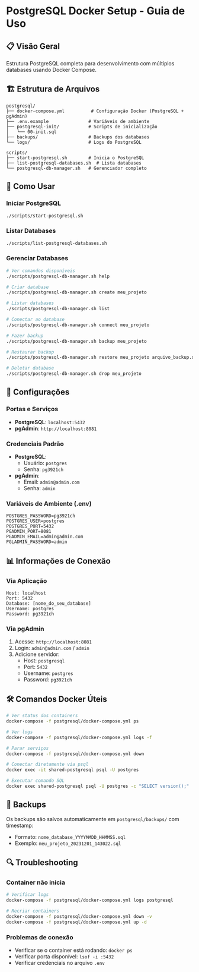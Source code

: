 # PostgreSQL Docker Setup - Guia de Uso

## 📋 Visão Geral

Estrutura PostgreSQL completa para desenvolvimento com múltiplos databases usando Docker Compose.

## 🏗️ Estrutura de Arquivos

```
postgresql/
├── docker-compose.yml          # Configuração Docker (PostgreSQL + pgAdmin)
├── .env.example               # Variáveis de ambiente
├── postgresql-init/           # Scripts de inicialização
│   └── 00-init.sql
├── backups/                   # Backups dos databases
└── logs/                      # Logs do PostgreSQL

scripts/
├── start-postgresql.sh        # Inicia o PostgreSQL
├── list-postgresql-databases.sh  # Lista databases
└── postgresql-db-manager.sh   # Gerenciador completo
```

## 🚀 Como Usar

### Iniciar PostgreSQL
```bash
./scripts/start-postgresql.sh
```

### Listar Databases
```bash
./scripts/list-postgresql-databases.sh
```

### Gerenciar Databases
```bash
# Ver comandos disponíveis
./scripts/postgresql-db-manager.sh help

# Criar database
./scripts/postgresql-db-manager.sh create meu_projeto

# Listar databases
./scripts/postgresql-db-manager.sh list

# Conectar ao database
./scripts/postgresql-db-manager.sh connect meu_projeto

# Fazer backup
./scripts/postgresql-db-manager.sh backup meu_projeto

# Restaurar backup
./scripts/postgresql-db-manager.sh restore meu_projeto arquivo_backup.sql

# Deletar database
./scripts/postgresql-db-manager.sh drop meu_projeto
```

## 🔧 Configurações

### Portas e Serviços
- **PostgreSQL**: `localhost:5432`
- **pgAdmin**: `http://localhost:8081`

### Credenciais Padrão
- **PostgreSQL**:
  - Usuário: `postgres`
  - Senha: `pg3921ch`
- **pgAdmin**:
  - Email: `admin@admin.com`
  - Senha: `admin`

### Variáveis de Ambiente (.env)
```env
POSTGRES_PASSWORD=pg3921ch
POSTGRES_USER=postgres
POSTGRES_PORT=5432
PGADMIN_PORT=8081
PGADMIN_EMAIL=admin@admin.com
PGLADMIN_PASSWORD=admin
```

## 📊 Informações de Conexão

### Via Aplicação
```
Host: localhost
Port: 5432
Database: [nome_do_seu_database]
Username: postgres
Password: pg3921ch
```

### Via pgAdmin
1. Acesse: `http://localhost:8081`
2. Login: `admin@admin.com` / `admin`
3. Adicione servidor:
   - Host: `postgresql`
   - Port: `5432`
   - Username: `postgres`
   - Password: `pg3921ch`

## 🛠️ Comandos Docker Úteis

```bash
# Ver status dos containers
docker-compose -f postgresql/docker-compose.yml ps

# Ver logs
docker-compose -f postgresql/docker-compose.yml logs -f

# Parar serviços
docker-compose -f postgresql/docker-compose.yml down

# Conectar diretamente via psql
docker exec -it shared-postgresql psql -U postgres

# Executar comando SQL
docker exec shared-postgresql psql -U postgres -c "SELECT version();"
```

## 📁 Backups

Os backups são salvos automaticamente em `postgresql/backups/` com timestamp:
- Formato: `nome_database_YYYYMMDD_HHMMSS.sql`
- Exemplo: `meu_projeto_20231201_143022.sql`

## 🔍 Troubleshooting

### Container não inicia
```bash
# Verificar logs
docker-compose -f postgresql/docker-compose.yml logs postgresql

# Recriar containers
docker-compose -f postgresql/docker-compose.yml down -v
docker-compose -f postgresql/docker-compose.yml up -d
```

### Problemas de conexão
- Verificar se o container está rodando: `docker ps`
- Verificar porta disponível: `lsof -i :5432`
- Verificar credenciais no arquivo `.env`